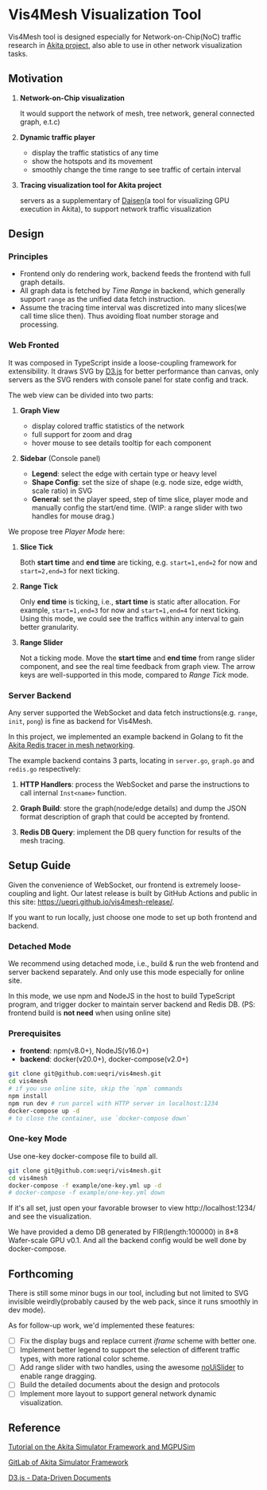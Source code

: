 # Vis4Mesh Visualization Tool

Vis4Mesh tool is designed especially for Network-on-Chip(NoC) traffic research in [Akita project](https://gitlab.com/akita), also able to use in other network visualization tasks.

## Motivation

1. **Network-on-Chip visualization**

   It would support the network of mesh, tree network, general connected graph, e.t.c)

2. **Dynamic traffic player**

   - display the traffic statistics of any time
   - show the hotspots and its movement
   - smoothly change the time range to see traffic of certain interval

3. **Tracing visualization tool for Akita project**

   servers as a supplementary of [Daisen](https://osf.io/73ry8/)(a tool for visualizing GPU execution in Akita), to support network traffic visualization

## Design

### **Principles**

- Frontend only do rendering work, backend feeds the frontend with full graph details.
- All graph data is fetched by _Time Range_ in backend, which generally support `range` as the unified data fetch instruction.
- Assume the tracing time interval was discretized into many slices(we call time slice then). Thus avoiding float number storage and processing.

### **Web Fronted**

It was composed in TypeScript inside a loose-coupling framework for extensibility. It draws SVG by [D3.js](https://d3js.org/) for better performance than canvas, only servers as the SVG renders with console panel for state config and track.

The web view can be divided into two parts:

1. **Graph View**

   - display colored traffic statistics of the network
   - full support for zoom and drag
   - hover mouse to see details tooltip for each component

2. **Sidebar** (Console panel)

   - **Legend**: select the edge with certain type or heavy level
   - **Shape Config**: set the size of shape (e.g. node size, edge width, scale ratio) in SVG
   - **General**: set the player speed, step of time slice, player mode and manually config the start/end time. (WIP: a range slider with two handles for mouse drag.)

We propose tree _Player Mode_ here:

1. **Slice Tick**

   Both **start time** and **end time** are ticking, e.g. `start=1,end=2` for now and `start=2,end=3` for next ticking.

2. **Range Tick**

   Only **end time** is ticking, i.e., **start time** is static after allocation. For example, `start=1,end=3` for now and `start=1,end=4` for next ticking. Using this mode, we could see the traffics within any interval to gain better granularity.

3. **Range Slider**

   Not a ticking mode. Move the **start time** and **end time** from range slider component, and see the real time feedback from graph view. The arrow keys are well-supported in this mode, compared to _Range Tick_ mode.

### **Server Backend**

Any server supported the WebSocket and data fetch instructions(e.g. `range`, `init`, `pong`) is fine as backend for Vis4Mesh.

In this project, we implemented an example backend in Golang to fit the [Akita Redis tracer in mesh networking](https://gitlab.com/akita/util/-/issues/19).

The example backend contains 3 parts, locating in `server.go`, `graph.go` and `redis.go` respectively:

1. **HTTP Handlers**: process the WebSocket and parse the instructions to call internal `Inst<name>` function.

2. **Graph Build**: store the graph(node/edge details) and dump the JSON format description of graph that could be accepted by frontend.

3. **Redis DB Query**: implement the DB query function for results of the mesh tracing.

## Setup Guide

Given the convenience of WebSocket, our frontend is extremely loose-coupling and light. Our latest release is built by GitHub Actions and public in this site: https://ueqri.github.io/vis4mesh-release/.

If you want to run locally, just choose one mode to set up both frontend and backend.

### Detached Mode

We recommend using detached mode, i.e., build & run the web frontend and server backend separately. And only use this mode especially for online site.

In this mode, we use npm and NodeJS in the host to build TypeScript program, and trigger docker to maintain server backend and Redis DB. (PS: frontend build is **not need** when using online site)

### Prerequisites

- **frontend**: npm(v8.0+), NodeJS(v16.0+)
- **backend**: docker(v20.0+), docker-compose(v2.0+)

```bash
git clone git@github.com:ueqri/vis4mesh.git
cd vis4mesh
# if you use online site, skip the `npm` commands
npm install
npm run dev # run parcel with HTTP server in localhost:1234
docker-compose up -d
# to close the container, use `docker-compose down`
```

### One-key Mode

Use one-key docker-compose file to build all.

```bash
git clone git@github.com:ueqri/vis4mesh.git
cd vis4mesh
docker-compose -f example/one-key.yml up -d
# docker-compose -f example/one-key.yml down
```

If it's all set, just open your favorable browser to view http://localhost:1234/ and see the visualization.

We have provided a demo DB generated by FIR(length:100000) in 8\*8 Wafer-scale GPU v0.1. And all the backend config would be well done by docker-compose.

## Forthcoming

There is still some minor bugs in our tool, including but not limited to SVG invisible weirdly(probably caused by the web pack, since it runs smoothly in dev mode).

As for follow-up work, we'd implemented these features:

- [ ] Fix the display bugs and replace current _iframe_ scheme with better one.
- [ ] Implement better legend to support the selection of different traffic types, with more rational color scheme.
- [ ] Add range slider with two handles, using the awesome [noUiSlider](https://refreshless.com/nouislider/) to enable range dragging.
- [ ] Build the detailed documents about the design and protocols
- [ ] Implement more layout to support general network dynamic visualization.

## Reference

[Tutorial on the Akita Simulator Framework and MGPUSim](https://syifan.github.io/akita_hpca2020_tutorial.html)

[GitLab of Akita Simulator Framework](https://gitlab.com/akita)

[D3.js - Data-Driven Documents](https://d3js.org/)
